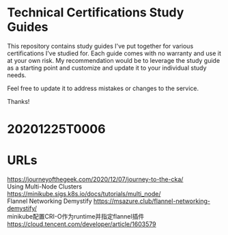 # Technical Certifications Study Guides
This repository contains study guides I've put together for various certifications I've studied for.  Each guide comes with no warranty and use it at your own risk.  My recommendation would be to leverage the study guide as a starting point and customize and update it to your individual study needs.

Feel free to update it to address mistakes or changes to the service.

Thanks!
# 20201225T0006
# URLs  
https://journeyofthegeek.com/2020/12/07/journey-to-the-cka/  
Using Multi-Node Clusters https://minikube.sigs.k8s.io/docs/tutorials/multi_node/  
Flannel Networking Demystify https://msazure.club/flannel-networking-demystify/  
minikube配置CRI-O作为runtime并指定flannel插件  https://cloud.tencent.com/developer/article/1603579



